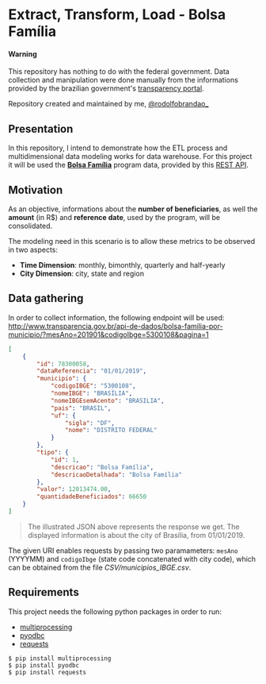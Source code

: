 # Extract, Transform, Load - Bolsa Família

#### Warning
This repository has nothing to do with the federal government. Data collection and manipulation were done manually from the informations provided by the brazilian government's [transparency portal](http://www.transparencia.gov.br/).

Repository created and maintained by me, [@rodolfobrandao_](https://twitter.com/rodolfobrandao_)

## Presentation
In this repository, I intend to demonstrate how the ETL process and multidimensional data modeling works for data warehouse. For this project it will be used the [__Bolsa Família__](http://www.caixa.gov.br/programas-sociais/bolsa-familia/Paginas/default.aspx) program data, provided by this [REST API](http://www.transparencia.gov.br/swagger-ui.html).

## Motivation
As an objective, informations about the __number of beneficiaries__, as well the __amount__ (in R$) and __reference date__, used by the program, will be consolidated.

The modeling need in this scenario is to allow these metrics to be observed in two aspects:
+ __Time Dimension__: monthly, bimonthly, quarterly and half-yearly
+ __City Dimension__: city, state and region

## Data gathering
In order to collect information, the following endpoint will be used:\
http://www.transparencia.gov.br/api-de-dados/bolsa-familia-por-municipio/?mesAno=201901&codigoIbge=5300108&pagina=1

```json
[
    {
        "id": 78300058,
        "dataReferencia": "01/01/2019",
        "municipio": {
            "codigoIBGE": "5300108",
            "nomeIBGE": "BRASÍLIA",
            "nomeIBGEsemAcento": "BRASILIA",
            "pais": "BRASIL",
            "uf": {
                "sigla": "DF",
                "nome": "DISTRITO FEDERAL"
            }
        },
        "tipo": {
            "id": 1,
            "descricao": "Bolsa Família",
            "descricaoDetalhada": "Bolsa Família"
        },
        "valor": 12013474.00,
        "quantidadeBeneficiados": 66650
    }
]
```
> The illustrated JSON above represents the response we get. The displayed information is about the city of Brasília, from 01/01/2019.

The given URI enables requests by passing two paramameters: ```mesAno``` (YYYYMM) and ```codigoIbge``` (state code concatenated with city code), which can be obtained from the file _CSV/municipios_IBGE.csv_.

## Requirements
This project needs the following python packages in order to run:
+ [multiprocessing](https://pypi.org/project/multiprocessing/)
+ [pyodbc](https://pypi.org/project/pyodbc/)
+ [requests](https://pypi.org/project/requests/)
```
$ pip install multiprocessing
$ pip install pyodbc
$ pip install requests
```
